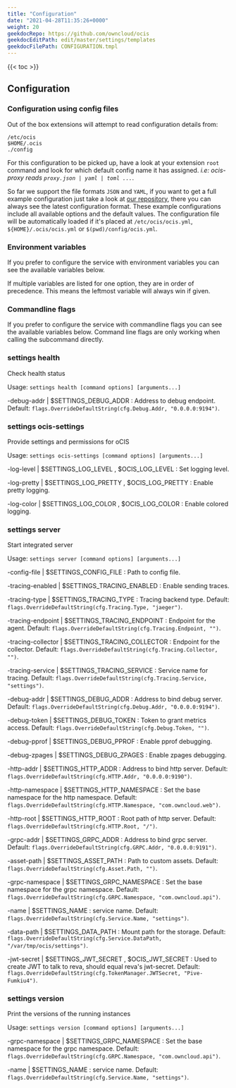 ```yaml
---
title: "Configuration"
date: "2021-04-28T11:35:26+0000"
weight: 20
geekdocRepo: https://github.com/owncloud/ocis
geekdocEditPath: edit/master/settings/templates
geekdocFilePath: CONFIGURATION.tmpl
---
```


{{< toc >}}

## Configuration

### Configuration using config files

Out of the box extensions will attempt to read configuration details from:

```console
/etc/ocis
$HOME/.ocis
./config
```

For this configuration to be picked up, have a look at your extension `root` command and look for which default config name it has assigned. *i.e: ocis-proxy reads `proxy.json | yaml | toml ...`*.

So far we support the file formats `JSON` and `YAML`, if you want to get a full example configuration just take a look at [our repository](https://github.com/owncloud/ocis/tree/master/settings/config), there you can always see the latest configuration format. These example configurations include all available options and the default values. The configuration file will be automatically loaded if it's placed at `/etc/ocis/ocis.yml`, `${HOME}/.ocis/ocis.yml` or `$(pwd)/config/ocis.yml`.

### Environment variables

If you prefer to configure the service with environment variables you can see the available variables below.

If multiple variables are listed for one option, they are in order of precedence. This means the leftmost variable will always win if given.

### Commandline flags

If you prefer to configure the service with commandline flags you can see the available variables below. Command line flags are only working when calling the subcommand directly.

### settings health

Check health status

Usage: `settings health [command options] [arguments...]`

-debug-addr |  $SETTINGS_DEBUG_ADDR
: Address to debug endpoint. Default: `flags.OverrideDefaultString(cfg.Debug.Addr, "0.0.0.0:9194")`.

### settings ocis-settings

Provide settings and permissions for oCIS

Usage: `settings ocis-settings [command options] [arguments...]`

-log-level |  $SETTINGS_LOG_LEVEL , $OCIS_LOG_LEVEL
: Set logging level.

-log-pretty |  $SETTINGS_LOG_PRETTY , $OCIS_LOG_PRETTY
: Enable pretty logging.

-log-color |  $SETTINGS_LOG_COLOR , $OCIS_LOG_COLOR
: Enable colored logging.

### settings server

Start integrated server

Usage: `settings server [command options] [arguments...]`

-config-file |  $SETTINGS_CONFIG_FILE
: Path to config file.

-tracing-enabled |  $SETTINGS_TRACING_ENABLED
: Enable sending traces.

-tracing-type |  $SETTINGS_TRACING_TYPE
: Tracing backend type. Default: `flags.OverrideDefaultString(cfg.Tracing.Type, "jaeger")`.

-tracing-endpoint |  $SETTINGS_TRACING_ENDPOINT
: Endpoint for the agent. Default: `flags.OverrideDefaultString(cfg.Tracing.Endpoint, "")`.

-tracing-collector |  $SETTINGS_TRACING_COLLECTOR
: Endpoint for the collector. Default: `flags.OverrideDefaultString(cfg.Tracing.Collector, "")`.

-tracing-service |  $SETTINGS_TRACING_SERVICE
: Service name for tracing. Default: `flags.OverrideDefaultString(cfg.Tracing.Service, "settings")`.

-debug-addr |  $SETTINGS_DEBUG_ADDR
: Address to bind debug server. Default: `flags.OverrideDefaultString(cfg.Debug.Addr, "0.0.0.0:9194")`.

-debug-token |  $SETTINGS_DEBUG_TOKEN
: Token to grant metrics access. Default: `flags.OverrideDefaultString(cfg.Debug.Token, "")`.

-debug-pprof |  $SETTINGS_DEBUG_PPROF
: Enable pprof debugging.

-debug-zpages |  $SETTINGS_DEBUG_ZPAGES
: Enable zpages debugging.

-http-addr |  $SETTINGS_HTTP_ADDR
: Address to bind http server. Default: `flags.OverrideDefaultString(cfg.HTTP.Addr, "0.0.0.0:9190")`.

-http-namespace |  $SETTINGS_HTTP_NAMESPACE
: Set the base namespace for the http namespace. Default: `flags.OverrideDefaultString(cfg.HTTP.Namespace, "com.owncloud.web")`.

-http-root |  $SETTINGS_HTTP_ROOT
: Root path of http server. Default: `flags.OverrideDefaultString(cfg.HTTP.Root, "/")`.

-grpc-addr |  $SETTINGS_GRPC_ADDR
: Address to bind grpc server. Default: `flags.OverrideDefaultString(cfg.GRPC.Addr, "0.0.0.0:9191")`.

-asset-path |  $SETTINGS_ASSET_PATH
: Path to custom assets. Default: `flags.OverrideDefaultString(cfg.Asset.Path, "")`.

-grpc-namespace |  $SETTINGS_GRPC_NAMESPACE
: Set the base namespace for the grpc namespace. Default: `flags.OverrideDefaultString(cfg.GRPC.Namespace, "com.owncloud.api")`.

-name |  $SETTINGS_NAME
: service name. Default: `flags.OverrideDefaultString(cfg.Service.Name, "settings")`.

-data-path |  $SETTINGS_DATA_PATH
: Mount path for the storage. Default: `flags.OverrideDefaultString(cfg.Service.DataPath, "/var/tmp/ocis/settings")`.

-jwt-secret |  $SETTINGS_JWT_SECRET , $OCIS_JWT_SECRET
: Used to create JWT to talk to reva, should equal reva's jwt-secret. Default: `flags.OverrideDefaultString(cfg.TokenManager.JWTSecret, "Pive-Fumkiu4")`.

### settings version

Print the versions of the running instances

Usage: `settings version [command options] [arguments...]`

-grpc-namespace |  $SETTINGS_GRPC_NAMESPACE
: Set the base namespace for the grpc namespace. Default: `flags.OverrideDefaultString(cfg.GRPC.Namespace, "com.owncloud.api")`.

-name |  $SETTINGS_NAME
: service name. Default: `flags.OverrideDefaultString(cfg.Service.Name, "settings")`.


